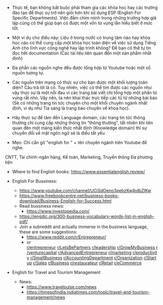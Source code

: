 - Thực tế, bạn không bắt buộc phải tham gia các khóa học hay các trường đào tạo để thực sự trở nên giỏi hơn khi sử dụng ESP (English For Specific Departments). Việc đắm chìm mình trong những trường hợp giả lập cũng có thể giúp bạn có được một vốn từ vựng lẫn hiểu biết ở mức tốt. 
- Một ví dụ cho điều này: Liệu ở trong nước có trung tâm nào hay khóa học nào có thể cung cấp một khóa học toàn diện về việc sử dụng Tiếng Anh cho lĩnh vực công nghệ hay lập trình không? Để bạn có thể tự tin đọc hết documentation (Các tài liệu liên quan đến một sản phẩm nhắt định)
- Đa phần các nguồn nghe đều được tổng hợp từ Youtube hoặc một số nguồn tương tự.


- Các nguồn trên mạng có thực sự cho bạn được một khối lượng toàn diện? Câu trả lời là có. Tuy nhiên, việc có thể tìm được các nguồn như vậy thực sự là một nỗi đau vì các trang bài viết chỉ tổng hợp một phần từ vựng rất nhỏ. Vậy nên, ta nên khai thác trực tiếp các từ từ những bài báo (Sẽ có những trang tin tức chuyên cho một khối chuyên ngành nhất định, ví dụ như Tia sáng là trang báo chuyên về khoa học). 
- Hãy thực sự để tâm đến Language domain, các trang tin tức thông thường chỉ cung cấp những thông tin "thông thường", tất nhiên khi liên quan đến một mảng kiến thức nhất định (Knowledge domain) thì sự chuyển đổi về mặt ngôn ngữ sẽ là điều tất yếu

- Mẹo: Chỉ cần gõ "english for " + tên chuyên ngành trên Youtube để nghe.


CNTT, 
Tài chính-ngân hàng, 
Kế toán,
Marketing, 
Truyền thông Đa phương tiện 

- Where to find English books: https://www.essentialenglish.review/

- English For Bussiness:
	- https://www.youtube.com/channel/UCiSdOeno3pebzKwjbdbZIKw
	- https://www.freebookcentre.net/business-books-download/Business-English-for-Success.html
	- Read bussiness news: 
		- https://www.investopedia.com/
	- https://engdic.org/300-business-vocabulary-words-list-in-english-pdf/
	- Join a subreddit and actually immerse in the business language, these are some suggestions:
		- https://www.reddit.com/r/Entrepreneur/
		- or [r/entrepreneur](https://www.reddit.com/r/entrepreneur/) [r/LetsBePartners](https://www.reddit.com/r/LetsBePartners/) [r/leadership](https://www.reddit.com/r/leadership/) [r/GrowMyBusiness](https://www.reddit.com/r/GrowMyBusiness/) [r/venturecapital](https://www.reddit.com/r/venturecapital/) [r/AdvancedEntrepreneur](https://www.reddit.com/r/AdvancedEntrepreneur/) [r/marketing](https://www.reddit.com/r/marketing/) [r/productivity](https://www.reddit.com/r/productivity/) [r/SmallBusiness](https://www.reddit.com/r/SmallBusiness/) [r/AccountingDepartment](https://www.reddit.com/r/AccountingDepartment/) [r/Organization](https://www.reddit.com/r/Organization/) [r/Startup](https://www.reddit.com/r/Startup/) [r/Sales](https://www.reddit.com/r/Sales/) [r/Business](https://www.reddit.com/r/Business/) [r/restaurateur](https://www.reddit.com/r/restaurateur/) [r/Retail](https://www.reddit.com/r/Retail/) [r/eCommerce](https://www.reddit.com/r/eCommerce/)
- English for Travel and Tourism Management 
	- News:
		- https://www.travelpulse.com/news
		- https://timesofindia.indiatimes.com/topic/travel-and-tourism-management/news
